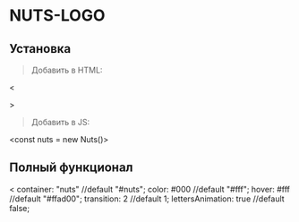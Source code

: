 # NUTS-LOGO
## Установка

>Добавить в HTML:

<<div class="nuts"></div>>

>Добавить в JS:

<const nuts = new Nuts()>
  
## Полный функционал

<  container: "nuts" //default "#nuts";
   color: #000 //default "#fff";
   hover: #fff //default "#ffad00";
   transition: 2 //default 1;
   lettersAnimation: true //default false;
>




 
